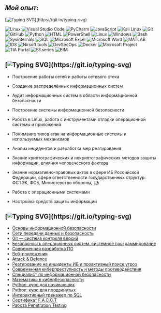 ## *Мой опыт:*

[![Typing SVG](https://readme-typing-svg.herokuapp.com?color=000000&lines=С+чем+я+знаком:)](https://git.io/typing-svg)

![Linux](https://img.shields.io/badge/Linux-FF6C37?style=for-the-badge&logo=Linux&logoColor=white) ![Visual Studio Code](https://img.shields.io/badge/Visual%20Studio%20Code-0078d7.svg?style=for-the-badge&logo=visual-studio-code&logoColor=white) ![PyCharm](https://img.shields.io/badge/PyCharm-%23ED8B00.svg?style=for-the-badge&logo=PyCharm&logoColor=white) ![JavaScript](https://img.shields.io/badge/javascript-%23323330.svg?style=for-the-badge&logo=javascript&logoColor=%23F7DF1E) ![Kali Linux](https://img.shields.io/badge/Kali%20Linux-000000.svg?style=for-the-badge&logo=Kali%20Linux&logoColor=white) ![Git](https://img.shields.io/badge/git-%23F05033.svg?style=for-the-badge&logo=git&logoColor=white) ![GitHub](https://img.shields.io/badge/github-%23121011.svg?style=for-the-badge&logo=github&logoColor=white) 	![Python](https://img.shields.io/badge/Python-%232671E5.svg?style=for-the-badge&logo=Python&logoColor=white) ![HTML](https://img.shields.io/badge/html-%23E34F26.svg?style=for-the-badge&logo=html&logoColor=white) ![PowerShell](https://img.shields.io/badge/PowerShell-%230A0FFF.svg?style=for-the-badge&logo=PowerShell&logoColor=white) ![Linux](https://img.shields.io/badge/Linux-%23F46800.svg?style=for-the-badge&logo=Linux&logoColor=white) ![Windows](https://img.shields.io/badge/Windows-0078D6?style=for-the-badge&logo=windows&logoColor=white) ![Bash](https://img.shields.io/badge/Bash-%234D4D4D.svg?style=for-the-badge&logo=Bash&logoColor=white) ![Sysinternals](https://img.shields.io/badge/Sysinternals-3DDC84?style=for-the-badge&logo=Sysinternals&logoColor=white) ![SQL](https://img.shields.io/badge/sql-%2300f.svg?style=for-the-badge&logo=sql&logoColor=white) ![Microsoft Excel](https://img.shields.io/badge/Microsoft_Excel-217346?style=for-the-badge&logo=microsoft-excel&logoColor=white) ![Microsoft Word](https://img.shields.io/badge/Microsoft_Word-2B579A?style=for-the-badge&logo=microsoft-word&logoColor=white) ![MATLAB](https://img.shields.io/badge/MATLAB-%230db7ed.svg?style=for-the-badge&logo=MATLAB&logoColor=white) ![IDS](https://img.shields.io/badge/-IDS-%23E5E5E5?style=for-the-badge&logo=IDS&logoColor=058a5e) ![Nirsoft tools](https://img.shields.io/badge/-Nirsoft%20tools-%43B02A?style=for-the-badge&logo=Nirsoft%20tools&logoColor=white) ![DevSecOps](https://img.shields.io/badge/DevSecOps-%232C5263.svg?style=for-the-badge&logo=DevSecOps&logoColor=white) ![Docker](https://img.shields.io/badge/Docker-0078D6?style=for-the-badge&logo=Docker&logoColor=white) ![Microsoft Project](https://img.shields.io/badge/Microsoft_Project-217346?style=for-the-badge&logo=Microsoft-Project&logoColor=white) ![TIA Portal](https://img.shields.io/badge/TIA%20Portal-0078D6?style=for-the-badge&logo=TIA%20Portal&logoColor=white) ![E3.series](https://img.shields.io/badge/E3.series-%23E34F26.svg?style=for-the-badge&logo=E3.series&logoColor=white) ![BIM](https://img.shields.io/badge/BIM-0078D6?style=for-the-badge&logo=BIM&logoColor=white)

## [![Typing SVG](https://readme-typing-svg.herokuapp.com?color=000000&lines=Ключевые+навыки:)](https://git.io/typing-svg)


- Построение работы сетей и работы сетевого стека

- Создание распределённых информационных систем

- Аудит информационных систем в области информационной безопасности

- Построение системы информационной безопасности

- Работа в Linux, работа с инструментами отладки операционной системы и приложений

- Понимание типов атак на информационные системы и используемых механизмов
  
- Анализ инцидентов и разработка мер реагирования

- Знание криптографических и некриптографических методов защиты информации, влияния человеческого фактора

- Знание нормативно-правовых актов в сфере ИБ Российской Федерации, сфере ответственности государственных структур: ФСТЭК, ФСБ, Министерство обороны, ЦБ

- Работа с операционными системами

- Настройка средств защиты информации




## [![Typing SVG](https://readme-typing-svg.herokuapp.com?color=000000&lines=Сертификаты:)](https://git.io/typing-svg)

- [Основы информационной безопасности](https://github.com/MJMP48/pc/blob/344e92536fa82cc0890e7a1a0a07f9bfe73f618a/certificate_1.pdf)
- [Сети передачи данных и безопасность](https://github.com/MJMP48/pc/blob/344e92536fa82cc0890e7a1a0a07f9bfe73f618a/certificate_2.pdf)
- [Git — система контроля версий](https://github.com/MJMP48/pc/blob/344e92536fa82cc0890e7a1a0a07f9bfe73f618a/certificate_3.pdf)
- [Безопасность операционных систем, системное программирование](https://github.com/MJMP48/pc/blob/344e92536fa82cc0890e7a1a0a07f9bfe73f618a/certificate_4.pdf)
- [Современная разработка ПО](https://github.com/MJMP48/pc/blob/344e92536fa82cc0890e7a1a0a07f9bfe73f618a/certificate_5.pdf)
- [Веб-приложения](https://github.com/MJMP48/pc/blob/344e92536fa82cc0890e7a1a0a07f9bfe73f618a/certificate_6.pdf)
- [Аttack & Defence](https://github.com/MJMP48/pc/blob/344e92536fa82cc0890e7a1a0a07f9bfe73f618a/certificate_7.pdf)
- [Реагирование на инциденты ИБ и проактивный поиск угроз](https://github.com/MJMP48/pc/blob/344e92536fa82cc0890e7a1a0a07f9bfe73f618a/certificate_8.pdf)
- [Современная киберпреступность и методы противодействия](https://github.com/MJMP48/pc/blob/344e92536fa82cc0890e7a1a0a07f9bfe73f618a/certificate_9.pdf)
- [Специалист по информационной безопасности](https://github.com/MJMP48/pc/blob/344e92536fa82cc0890e7a1a0a07f9bfe73f618a/certificate_10.pdf)
- [Математика в кибербезопасности](https://github.com/MJMP48/pc/blob/344e92536fa82cc0890e7a1a0a07f9bfe73f618a/stepik-certificate-Mathematics%20in%20Cybersecurity.pdf)
- [Python: курс для начинающих](https://github.com/MJMP48/pc/blob/344e92536fa82cc0890e7a1a0a07f9bfe73f618a/stepik-certificate-Python_beginner.pdf)
- [Python: курс для продвинутых](https://github.com/MJMP48/pc/blob/344e92536fa82cc0890e7a1a0a07f9bfe73f618a/stepik-certificate-Python_advanced.pdf)
- [Интерактивный тренажер по SQL](https://github.com/MJMP48/pc/blob/344e92536fa82cc0890e7a1a0a07f9bfe73f618a/stepik-certificate-SQL.pdf)
- [Сертификат F.A.C.C.T](https://github.com/MJMP48/pc/blob/ecd13ab44cd518a232410b4851c0e3a6dd430426/certificate_11.pdf)
- [Работа Penetration Testing](https://hackmd.io/JuRaVzQxTQ2HJTwWF2Nmkg?view)













<!--
**MJMP48** is a ✨ _special_ ✨ repository because its `README.md` (this file) appears on your GitHub profile.

Here are some ideas to get you started:

- 🔭 I’m currently working on ...
- 🌱 I’m currently learning ...
- 👯 I’m looking to collaborate on ...
- 🤔 I’m looking for help with ...
- 💬 Ask me about ...
- 📫 How to reach me: ...
- 😄 Pronouns: ...
- ⚡ Fun fact: ...
-->
